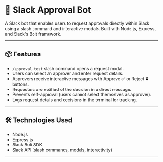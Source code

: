 # 🚀 Slack Approval Bot

A Slack bot that enables users to request approvals directly within Slack using a slash command and interactive modals. Built with Node.js, Express, and Slack's Bolt framework.

---

## 📦 Features

- `/approval-test` slash command opens a request modal.
- Users can select an approver and enter request details.
- Approvers receive interactive messages with Approve ✅ or Reject ❌ buttons.
- Requesters are notified of the decision in a direct message.
- Prevents self-approval (users cannot select themselves as approver).
- Logs request details and decisions in the terminal for tracking.

---

## 🛠️ Technologies Used

- Node.js
- Express.js
- Slack Bolt SDK
- Slack API (slash commands, modals, interactivity)

---


